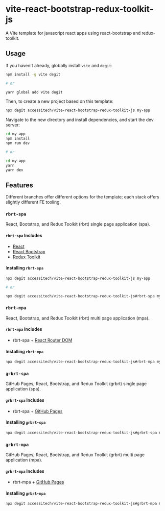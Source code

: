 # vite-react-bootstrap-redux-toolkit-js

A Vite template for javascript react apps using react-bootstrap and redux-toolkit.

## Usage

If you haven't already, globally install `vite` and `degit`:

```bash
npm install -g vite degit

# or

yarn global add vite degit
```

Then, to create a new project based on this template:

```bash
npx degit accessitech/vite-react-bootstrap-redux-toolkit-js my-app
```

Navigate to the new directory and install dependencies, and start the dev server:

```bash
cd my-app
npm install
npm run dev

# or

cd my-app
yarn
yarn dev
```

## Features

Different branches offer different options for the template; each stack offers slightly different FE tooling.

### `rbrt-spa`

React, Bootstrap, and Redux Toolkit (rbrt) single page application (spa).

#### `rbrt-spa` Includes

- [React](https://reactjs.org/)
- [React Bootstrap](https://react-bootstrap.github.io/)
- [Redux Toolkit](https://redux-toolkit.js.org/)

#### Installing `rbrt-spa`

```bash
npx degit accessitech/vite-react-bootstrap-redux-toolkit-js my-app

# or

npx degit accessitech/vite-react-bootstrap-redux-toolkit-js#rbrt-spa my-app
```

### `rbrt-mpa`

React, Bootstrap, and Redux Toolkit (rbrt) multi page application (mpa).

#### `rbrt-mpa` Includes

- rbrt-spa + [React Router DOM](https://reactrouter.com/web/guides/quick-start)

#### Installing `rbrt-mpa`

```bash
npx degit accessitech/vite-react-bootstrap-redux-toolkit-js#rbrt-mpa my-app
```

### `grbrt-spa`

GitHub Pages, React, Bootstrap, and Redux Toolkit (grbrt) single page application (spa).

#### `grbrt-spa` Includes

- rbrt-spa + [GitHub Pages](https://pages.github.com/)

#### Installing `grbrt-spa`

```bash
npx degit accessitech/vite-react-bootstrap-redux-toolkit-js#grbrt-spa my-app
```

### `grbrt-mpa`

GitHub Pages, React, Bootstrap, and Redux Toolkit (grbrt) multi page application (mpa).

#### `grbrt-mpa` Includes

- rbrt-mpa + [GitHub Pages](https://pages.github.com/)

#### Installing `grbrt-mpa`

```bash
npx degit accessitech/vite-react-bootstrap-redux-toolkit-js#grbrt-mpa my-app
```
